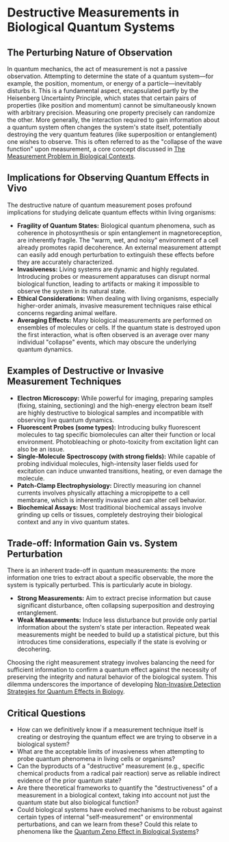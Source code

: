 # Destructive Measurements in Biological Quantum Systems

## The Perturbing Nature of Observation

In quantum mechanics, the act of measurement is not a passive observation. Attempting to determine the state of a quantum system—for example, the position, momentum, or energy of a particle—inevitably disturbs it. This is a fundamental aspect, encapsulated partly by the Heisenberg Uncertainty Principle, which states that certain pairs of properties (like position and momentum) cannot be simultaneously known with arbitrary precision. Measuring one property precisely can randomize the other. More generally, the interaction required to gain information about a quantum system often changes the system's state itself, potentially destroying the very quantum features (like superposition or entanglement) one wishes to observe. This is often referred to as the "collapse of the wave function" upon measurement, a core concept discussed in [The Measurement Problem in Biological Contexts](./measurement_problem_bio.md).

## Implications for Observing Quantum Effects in Vivo

The destructive nature of quantum measurement poses profound implications for studying delicate quantum effects within living organisms:

*   **Fragility of Quantum States:** Biological quantum phenomena, such as coherence in photosynthesis or spin entanglement in magnetoreception, are inherently fragile. The "warm, wet, and noisy" environment of a cell already promotes rapid decoherence. An external measurement attempt can easily add enough perturbation to extinguish these effects before they are accurately characterized.
*   **Invasiveness:** Living systems are dynamic and highly regulated. Introducing probes or measurement apparatuses can disrupt normal biological function, leading to artifacts or making it impossible to observe the system in its natural state.
*   **Ethical Considerations:** When dealing with living organisms, especially higher-order animals, invasive measurement techniques raise ethical concerns regarding animal welfare.
*   **Averaging Effects:** Many biological measurements are performed on ensembles of molecules or cells. If the quantum state is destroyed upon the first interaction, what is often observed is an average over many individual "collapse" events, which may obscure the underlying quantum dynamics.

## Examples of Destructive or Invasive Measurement Techniques

*   **Electron Microscopy:** While powerful for imaging, preparing samples (fixing, staining, sectioning) and the high-energy electron beam itself are highly destructive to biological samples and incompatible with observing live quantum dynamics.
*   **Fluorescent Probes (some types):** Introducing bulky fluorescent molecules to tag specific biomolecules can alter their function or local environment. Photobleaching or photo-toxicity from excitation light can also be an issue.
*   **Single-Molecule Spectroscopy (with strong fields):** While capable of probing individual molecules, high-intensity laser fields used for excitation can induce unwanted transitions, heating, or even damage the molecule.
*   **Patch-Clamp Electrophysiology:** Directly measuring ion channel currents involves physically attaching a micropipette to a cell membrane, which is inherently invasive and can alter cell behavior.
*   **Biochemical Assays:** Most traditional biochemical assays involve grinding up cells or tissues, completely destroying their biological context and any in vivo quantum states.

## Trade-off: Information Gain vs. System Perturbation

There is an inherent trade-off in quantum measurements: the more information one tries to extract about a specific observable, the more the system is typically perturbed. This is particularly acute in biology.
*   **Strong Measurements:** Aim to extract precise information but cause significant disturbance, often collapsing superposition and destroying entanglement.
*   **Weak Measurements:** Induce less disturbance but provide only partial information about the system's state per interaction. Repeated weak measurements might be needed to build up a statistical picture, but this introduces time considerations, especially if the state is evolving or decohering.

Choosing the right measurement strategy involves balancing the need for sufficient information to confirm a quantum effect against the necessity of preserving the integrity and natural behavior of the biological system. This dilemma underscores the importance of developing [Non-Invasive Detection Strategies for Quantum Effects in Biology](./non_invasive_detection.md).

## Critical Questions

*   How can we definitively know if a measurement technique itself is creating or destroying the quantum effect we are trying to observe in a biological system?
*   What are the acceptable limits of invasiveness when attempting to probe quantum phenomena in living cells or organisms?
*   Can the byproducts of a "destructive" measurement (e.g., specific chemical products from a radical pair reaction) serve as reliable indirect evidence of the prior quantum state?
*   Are there theoretical frameworks to quantify the "destructiveness" of a measurement in a biological context, taking into account not just the quantum state but also biological function?
*   Could biological systems have evolved mechanisms to be robust against certain types of internal "self-measurement" or environmental perturbations, and can we learn from these? Could this relate to phenomena like the [Quantum Zeno Effect in Biological Systems](./quantum_zeno_bio.md)?
